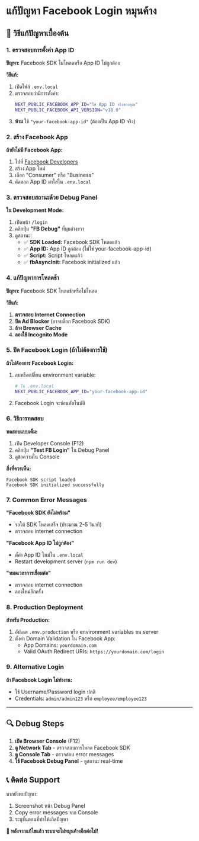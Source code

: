 # แก้ปัญหา Facebook Login หมุนค้าง

## 🔧 วิธีแก้ปัญหาเบื้องต้น

### 1. ตรวจสอบการตั้งค่า App ID

**ปัญหา:** Facebook SDK ไม่โหลดหรือ App ID ไม่ถูกต้อง

**วิธีแก้:**
1. เปิดไฟล์ `.env.local`
2. ตรวจสอบว่ามีการตั้งค่า:
   ```bash
   NEXT_PUBLIC_FACEBOOK_APP_ID="ใส่ App ID จริงของคุณ"
   NEXT_PUBLIC_FACEBOOK_API_VERSION="v18.0"
   ```
3. **ห้าม** ใช้ `"your-facebook-app-id"` (ต้องเป็น App ID จริง)

### 2. สร้าง Facebook App

**ถ้ายังไม่มี Facebook App:**
1. ไปที่ [Facebook Developers](https://developers.facebook.com/)
2. สร้าง App ใหม่
3. เลือก "Consumer" หรือ "Business"
4. คัดลอก App ID มาใส่ใน `.env.local`

### 3. ตรวจสอบสถานะด้วย Debug Panel

**ใน Development Mode:**
1. เปิดหน้า `/login`
2. คลิกปุ่ม **"FB Debug"** ที่มุมล่างขวา
3. ดูสถานะ:
   - ✅ **SDK Loaded:** Facebook SDK โหลดแล้ว
   - ✅ **App ID:** App ID ถูกต้อง (ไม่ใช่ your-facebook-app-id)
   - ✅ **Script:** Script โหลดแล้ว
   - ✅ **fbAsyncInit:** Facebook initialized แล้ว

### 4. แก้ปัญหาการโหลดช้า

**ปัญหา:** Facebook SDK โหลดช้าหรือไม่โหลด

**วิธีแก้:**
1. **ตรวจสอบ Internet Connection**
2. **ปิด Ad Blocker** (อาจบล็อก Facebook SDK)
3. **ล้าง Browser Cache**
4. **ลองใช้ Incognito Mode**

### 5. ปิด Facebook Login (ถ้าไม่ต้องการใช้)

**ถ้าไม่ต้องการ Facebook Login:**
1. ลบหรือเปลี่ยน environment variable:
   ```bash
   # ใน .env.local
   NEXT_PUBLIC_FACEBOOK_APP_ID="your-facebook-app-id"
   ```
2. Facebook Login จะซ่อนอัตโนมัติ

### 6. วิธีการทดสอบ

**ทดสอบแบบเต็ม:**
1. เปิด Developer Console (F12)
2. คลิกปุ่ม **"Test FB Login"** ใน Debug Panel
3. ดูข้อความใน Console

**สิ่งที่ควรเห็น:**
```
Facebook SDK script loaded
Facebook SDK initialized successfully
```

### 7. Common Error Messages

**"Facebook SDK ยังไม่พร้อม"**
- รอให้ SDK โหลดเสร็จ (ประมาณ 2-5 วินาที)
- ตรวจสอบ internet connection

**"Facebook App ID ไม่ถูกต้อง"**
- ตั้ค่า App ID ใหม่ใน `.env.local`
- Restart development server (`npm run dev`)

**"หมดเวลาการเชื่อมต่อ"**
- ตรวจสอบ internet connection
- ลองใหม่อีกครั้ง

### 8. Production Deployment

**สำหรับ Production:**
1. อัปเดต `.env.production` หรือ environment variables บน server
2. ตั้งค่า Domain Validation ใน Facebook App:
   - App Domains: `yourdomain.com`
   - Valid OAuth Redirect URIs: `https://yourdomain.com/login`

### 9. Alternative Login

**ถ้า Facebook Login ไม่ทำงาน:**
- ใช้ Username/Password login ปกติ
- Credentials: `admin/admin123` หรือ `employee/employee123`

---

## 🔍 Debug Steps

1. **เปิด Browser Console** (F12)
2. **ดู Network Tab** - ตรวจสอบการโหลด Facebook SDK
3. **ดู Console Tab** - ตรวจสอบ error messages
4. **ใช้ Facebook Debug Panel** - ดูสถานะ real-time

## 📞 ติดต่อ Support

หากยังพบปัญหา:
1. Screenshot หน้า Debug Panel
2. Copy error messages จาก Console
3. ระบุขั้นตอนที่ทำให้เกิดปัญหา

**🎯 หลังจากแก้ไขแล้ว ระบบจะไม่หมุนค้างอีกต่อไป!**